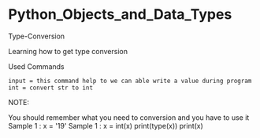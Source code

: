 # Python_Objects_and_Data_Types

Type-Conversion

Learning how to get type conversion

Used Commands

    input = this command help to we can able write a value during program
    int = convert str to int

NOTE:

You should remember what you need to conversion and you have to use it Sample 1 : x = '19' Sample 1 : x = int(x) print(type(x)) print(x)